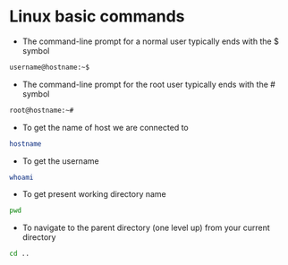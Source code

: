 # Linux basic commands
- The command-line prompt for a normal user typically ends with the $ symbol
```bash
username@hostname:~$
```

- The command-line prompt for the root user typically ends with the # symbol
```bash
root@hostname:~#
```

- To get the name of host we are connected to
```bash
hostname
```

- To get the username
```bash
whoami
```

- To get present working directory name
```bash
pwd
```

- To navigate to the parent directory (one level up) from your current directory
```bash
cd ..
```
